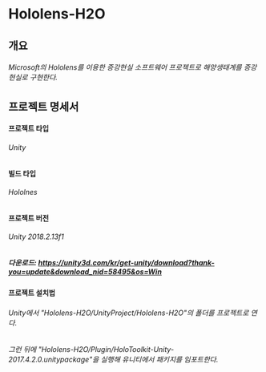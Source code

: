 # Hololens-H2O
## 개요
###### Microsoft의 Hololens를 이용한 증강현실 소프트웨어 프로젝트로 해양생태계를 증강현실로 구현한다.
## 프로젝트 명세서
#### 프로젝트 타입
###### Unity
#### 빌드 타입
###### Hololnes
#### 프로젝트 버전
###### Unity 2018.2.13f1
##### 다운로드: https://unity3d.com/kr/get-unity/download?thank-you=update&download_nid=58495&os=Win
#### 프로젝트 설치법
###### Unity에서 "Hololens-H2O/UnityProject/Hololens-H2O"의 폴더를 프로젝트로 연다.
###### 그런 뒤에 "Hololens-H2O/Plugin/HoloToolkit-Unity-2017.4.2.0.unitypackage"을 실행해 유니티에서 패키지를 임포트한다.
